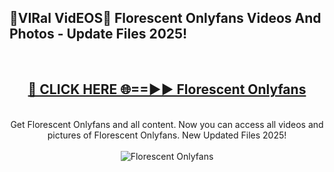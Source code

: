 <h2>🔴VIRal VidEOS🔴 Florescent Onlyfans Videos And Photos - Update Files 2025!</h2>
<br>
<div align="center">
<h2><a href="https://virallinks.top/odZfE0" rel="nofollow">🔴 CLICK HERE 🌐==►► Florescent Onlyfans</a></h2>
<br>
Get Florescent Onlyfans and all content. Now you can access all videos and pictures of Florescent Onlyfans. New Updated Files 2025!
<br>
<br>
<a href="https://virallinks.top/odZfE0" rel="nofollow" data-target="animated-image.originalLink"><img src="https://i.imgur.com/dJHk4Zq.gif)" alt="Florescent Onlyfans" style="max-width: 100%; display: inline-block;" data-target="animated-image.originalImage"></a>
</div>
<br>
